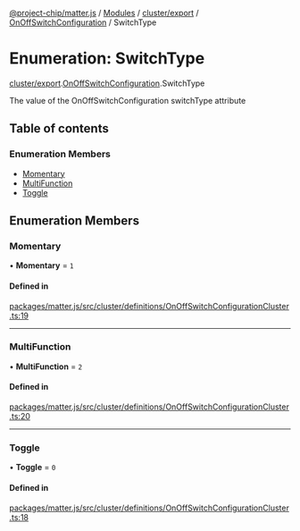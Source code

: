 [@project-chip/matter.js](../README.md) / [Modules](../modules.md) / [cluster/export](../modules/cluster_export.md) / [OnOffSwitchConfiguration](../modules/cluster_export.OnOffSwitchConfiguration.md) / SwitchType

# Enumeration: SwitchType

[cluster/export](../modules/cluster_export.md).[OnOffSwitchConfiguration](../modules/cluster_export.OnOffSwitchConfiguration.md).SwitchType

The value of the OnOffSwitchConfiguration switchType attribute

## Table of contents

### Enumeration Members

- [Momentary](cluster_export.OnOffSwitchConfiguration.SwitchType.md#momentary)
- [MultiFunction](cluster_export.OnOffSwitchConfiguration.SwitchType.md#multifunction)
- [Toggle](cluster_export.OnOffSwitchConfiguration.SwitchType.md#toggle)

## Enumeration Members

### Momentary

• **Momentary** = ``1``

#### Defined in

[packages/matter.js/src/cluster/definitions/OnOffSwitchConfigurationCluster.ts:19](https://github.com/project-chip/matter.js/blob/be83914/packages/matter.js/src/cluster/definitions/OnOffSwitchConfigurationCluster.ts#L19)

___

### MultiFunction

• **MultiFunction** = ``2``

#### Defined in

[packages/matter.js/src/cluster/definitions/OnOffSwitchConfigurationCluster.ts:20](https://github.com/project-chip/matter.js/blob/be83914/packages/matter.js/src/cluster/definitions/OnOffSwitchConfigurationCluster.ts#L20)

___

### Toggle

• **Toggle** = ``0``

#### Defined in

[packages/matter.js/src/cluster/definitions/OnOffSwitchConfigurationCluster.ts:18](https://github.com/project-chip/matter.js/blob/be83914/packages/matter.js/src/cluster/definitions/OnOffSwitchConfigurationCluster.ts#L18)
